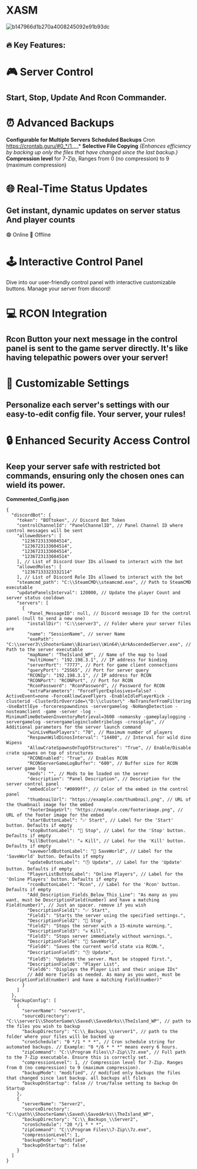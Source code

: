 # XASM


![b147966d1b270a4008245092e91b93dc](https://github.com/Anzetys/Discord-ASM/assets/150568341/d74f53d9-f00e-4518-b266-1c9893525b59)



## :fire: Key Features:

# :video_game: Server Control
 ## Start, Stop, Update And Rcon Commander.

# :alarm_clock: Advanced Backups
**Configurable for Multiple Servers**
**Scheduled Backups** Cron https://crontab.guru/#0_*/1_*_*_*
**Selective File Copying** *(Enhances efficiency by backing up only the files that have changed since the last backup.)*
**Compression level** for 7-Zip, Ranges from 0 (no compression) to 9 (maximum compression)


# :globe_with_meridians: Real-Time Status Updates
## Get instant, dynamic updates on server status And player counts
:green_circle: Online
:red_circle: Offline

# :joystick: Interactive Control Panel
 Dive into our user-friendly control panel with interactive customizable buttons. Manage your server from discord!


# :computer: RCON Integration 
## Rcon Button your next message in the control panel is sent to the game server directly. It's like having telepathic powers over your server!

# :wrench: Customizable Settings
## Personalize each server's settings with our easy-to-edit config file. Your server, your rules!
# :lock: Enhanced Security Access Control
## Keep your server safe with restricted bot commands, ensuring only the chosen ones can wield its power.


**Commented_Config.json**
```
{
  "discordBot": {
    "token": "BOTtoken", // Discord Bot Token
    "controlChannelId": "PanelChannelID", // Panel Channel ID where control messages will be sent
    "allowedUsers": [
      "1236723133604514",
      "1236723133604514",
      "1236723133604514",
      "1236723133604514"
    ], // List of Discord User IDs allowed to interact with the bot
    "allowedRoles": [
      "12367133323332114"
    ], // List of Discord Role IDs allowed to interact with the bot
    "steamcmd_path": "C:\\SteamCMD\\steamcmd.exe", // Path to SteamCMD executable
    "updatePanelsInterval": 120000, // Update the player Count and server status cooldown
    "servers": [
      {
        "Panel_MessageID": null, // Discord message ID for the control panel (null to send a new one)
        "installDir": "C:\\server3", // Folder where your server files are
        "name": "SessionName", // server Name
        "exePath": "C:\\server3\\ShooterGame\\Binaries\\Win64\\ArkAscendedServer.exe", // Path to the server executable
        "mapName": "TheIsland_WP", // Name of the map to load
        "multiHome": "192.198.3.1", // IP address for binding
        "serverPort": "7777", // Port for game client connections
        "queryPort": "25565", // Port for server query
        "RCONIp": "192.198.3.1", // IP address for RCON
        "RCONPort": "RCONPort", // Port for RCON
        "RconPassword": "RconPassword", // Password for RCON
        "extraParameters": "ForceFlyerExplosives=false? -ActiveEvent=none -ForceAllowCaveFlyers -EnableIdlePlayerKick -clusterid -ClusterDirOverride=\"D:\\cluster\" -NoTransferFromFiltering -UseBattlEye -forcerespawndinos -servergamelog -NoHangDetection -nosteamclient -game -server -log -MinimumTimeBetweenInventoryRetrieval=3600 -nomansky -gameplaylogging -servergamelog -servergamelogincludetribelogs -crossplay", // Additional parameters for the server launch command
        "winLiveMaxPlayers": "70", // Maximum number of players
        "RespawnWildDinosInterval": "14400", // Interval for wild dino Wipess
        "AllowCrateSpawnsOnTopOfStructures": "True", // Enable/Disable crate spawns on top of structures
        "RCONEnabled": "True", // Enables RCON
        "RCONServerGameLogBuffer": "600", // Buffer size for RCON server game log
        "mods": "", // Mods to be loaded on the server
        "description": "Panel Description", // Description for the server control panel
        "embedColor": "#0099ff", // Color of the embed in the control panel
        "thumbnailUrl": "https://example.com/thumbnail.png", // URL of the thumbnail image for the embed
        "footerImageUrl": "https://example.com/footerimage.png", // URL of the footer image for the embed
        "startButtonLabel": "✅ Start", // Label for the 'Start' button. Defaults if empty
        "stopButtonLabel": "🛑 Stop", // Label for the 'Stop' button. Defaults if empty
        "killButtonLabel": "☠️ Kill", // Label for the 'Kill' button. Defaults if empty
        "saveworldButtonLabel": "💾 SaveWorld", // Label for the 'SaveWorld' button. Defaults if empty
        "updateButtonLabel": "🕒 Update", // Label for the 'Update' button. Defaults if empty
        "PlayerListButtonLabel": "Online Players", // Label for the 'Online Players' button. Defaults if empty
        "rconButtonLabel": "Rcon", // Label for the 'Rcon' button. Defaults if empty
        "Add_Description_Fields_Below_This_Line": "As many as you want, must be DescriptionField(number) and have a matching Field(number)", // Just an spacer. remove if you wish
        "DescriptionField1": "✅ Start",
        "Field1": "Starts the server using the specified settings.",
        "DescriptionField2": "🛑 Stop",
        "Field2": "Stops the server with a 15-minute warning.",
        "DescriptionField3": "☠️ Kill",
        "Field3": "Stops server immediately without warnings.",
        "DescriptionField4": "💾 SaveWorld",
        "Field4": "Saves the current world state via RCON.",
        "DescriptionField5": "🕒 Update",
        "Field5": "Updates the server. Must be stopped first.",
        "DescriptionField6": "Player List",
        "Field6": "Displays the Player List and their unique IDs"
        // Add more fields as needed. As many as you want, must be DescriptionField(number) and have a matching Field(number)"
      }
    ]
  },
  "backupConfig": [
    {
      "serverName": "server1",
      "sourceDirectory": "C:\\server1\\ShooterGame\\Saved\\SavedArks\\TheIsland_WP", // path to the files you wish to backup
      "backupDirectory": "C:\\_Backups_\\server1", // path to the folder where your files will be backed up
      "cronSchedule": "0 */1 * * *", // Cron schedule string for automated backups. // Example: "0 */6 * * *" means every 6 hours.
      "zipCommand": "C:\\Program Files\\7-Zip\\7z.exe", // Full path to the 7-Zip executable. Ensure this is correctly set.
      "compressionLevel": 1, // Compression level for 7-Zip. Ranges from 0 (no compression) to 9 (maximum compression).
      "backupMode": "modified", // modified only backups the files that changed since last backup. all backups all files
      "backupOnStartup": false // true/false setting to backup On Startup
    },
    {
      "serverName": "Server2",
      "sourceDirectory": "C:\\path\\ShooterGame\\Saved\\SavedArks\\TheIsland_WP",
      "backupDirectory": "C:\\_Backups_\\Server2",
      "cronSchedule": "20 */1 * * *",
      "zipCommand": "C:\\Program Files\\7-Zip\\7z.exe",
      "compressionLevel": 1,
      "backupMode": "modified",
      "backupOnStartup": false
    }
  ]
}
```
